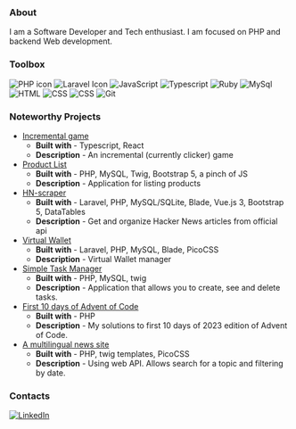 ### About
I am a Software Developer and Tech enthusiast. I am focused on PHP and backend Web development.

### Toolbox

<div class="row">
  <div class="column">
    <img src="https://img.shields.io/badge/-PHP-777BB4?logo=php&logoColor=white" alt="PHP icon">
    <img src="https://img.shields.io/badge/-Laravel-FF2D20?logo=laravel&logoColor=white" alt="Laravel Icon">
    <img src="https://img.shields.io/badge/-JavaScript-F7DF1E?logo=javascript&logoColor=black" alt="JavaScript">
    <img src="https://img.shields.io/badge/-TypeScript-3178C6?logo=typescript&logoColor=white" alt="Typescript"> 
    <img src="https://img.shields.io/badge/-Ruby-CC342D?&logo=ruby&logoColor=white" alt="Ruby">     
    <img src="https://img.shields.io/badge/-MySQL-4479A1?logo=mysql&logoColor=white" alt="MySql"> 
    <img src="https://img.shields.io/badge/-HTML-E34F26?logo=html5&logoColor=white" alt="HTML">
    <img src="https://img.shields.io/badge/-CSS-1572B6?logo=css3&logoColor=white" alt="CSS">
    <img src="https://img.shields.io/badge/-Tailwind-06B6D4?logo=tailwindcss&logoColor=white" alt="CSS">
    <img src="https://img.shields.io/badge/-Git-F05032?logo=git&logoColor=white" alt="Git">
    
  </div>

### Noteworthy Projects
- [Incremental game](https://github.com/MikusR/tlgywen)
    - **Built with** - Typescript, React
    - **Description** - An incremental (currently clicker) game
- [Product List](https://github.com/MikusR/product-list)
    - **Built with** - PHP, MySQL, Twig, Bootstrap 5, a pinch of JS
    - **Description** - Application for listing products
- [HN-scraper](https://github.com/MikusR/hn-scraper)
    - **Built with** - Laravel, PHP, MySQL/SQLite, Blade, Vue.js 3, Bootstrap 5, DataTables
    - **Description** - Get and organize Hacker News articles from official api
- [Virtual Wallet](https://github.com/MikusR/virtual-wallet)
    - **Built with** - Laravel, PHP, MySQL, Blade, PicoCSS
    - **Description** - Virtual Wallet manager 
- [Simple Task Manager](https://github.com/MikusR/taskman)
    - **Built with** - PHP, MySQL, twig
    - **Description** - Application that allows you to create, see and delete tasks. 
- [First 10 days of Advent of Code](https://github.com/MikusR/advent-of-code-2023)
    - **Built with** - PHP
    - **Description** - My solutions to first 10 days of 2023 edition of Advent of Code. 
- [A multilingual news site](https://github.com/MikusR/news-api)
    - **Built with** - PHP, twig templates, PicoCSS
    - **Description** - Using web API. Allows search for a topic and filtering by date.

### Contacts
  
  <div class="column">
    <a href="https://www.linkedin.com/in/mikusrakis/">
    <img src="https://img.shields.io/badge/-LinkedIn-0A66C2?logo=linkedin&logoColor=white" alt="LinkedIn">
    </a>
  </div>
  
